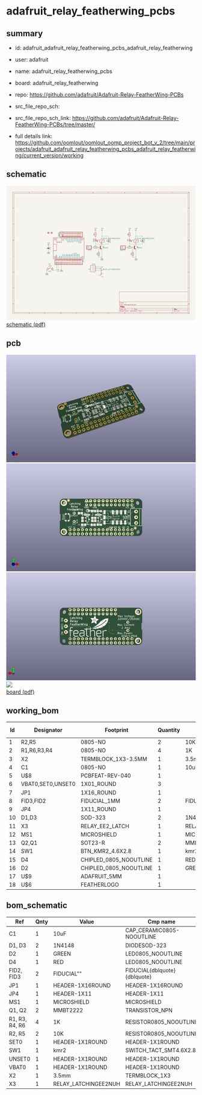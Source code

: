 # adafruit_relay_featherwing_pcbs
 
## summary 
* id: adafruit_adafruit_relay_featherwing_pcbs_adafruit_relay_featherwing
* user: adafruit
* name: adafruit_relay_featherwing_pcbs
* board: adafruit_relay_featherwing
* repo: https://github.com/adafruit/Adafruit-Relay-FeatherWing-PCBs



* src_file_repo_sch: 
* src_file_repo_sch_link: https://github.com/adafruit/Adafruit-Relay-FeatherWing-PCBs/tree/master/
* full details link: https://github.com/oomlout/oomlout_oomp_project_bot_v_2/tree/main/projects/adafruit_adafruit_relay_featherwing_pcbs_adafruit_relay_featherwing/current_version/working  

## schematic  
![](working_schematic_600.png)  
[schematic (pdf)](working_schematic.pdf)  

## pcb  
![](working_3d_600.png) 
![](working_3d_front_600.png)  
![](working_3d_back_600.png)  
![](working_600.png)  
[board (pdf)](working.pdf)  

## working_bom
| Id | Designator | Footprint | Quantity | Designation | Supplier and ref |  | None | 
| --- | --- | --- | --- | --- | --- | --- | --- | 
| 1 | R2,R5 | 0805-NO | 2 | 10K |  |  | [''] | 
| 2 | R1,R6,R3,R4 | 0805-NO | 4 | 1K |  |  | [''] | 
| 3 | X2 | TERMBLOCK_1X3-3.5MM | 1 | 3.5mm |  |  | [''] | 
| 4 | C1 | 0805-NO | 1 | 10uF |  |  | [''] | 
| 5 | U$8 | PCBFEAT-REV-040 | 1 |  |  |  | [''] | 
| 6 | VBAT0,SET0,UNSET0 | 1X01_ROUND | 3 |  |  |  | [''] | 
| 7 | JP1 | 1X16_ROUND | 1 |  |  |  | [''] | 
| 8 | FID3,FID2 | FIDUCIAL_1MM | 2 | FIDUCIAL" |  |  | [''] | 
| 9 | JP4 | 1X11_ROUND | 1 |  |  |  | [''] | 
| 10 | D1,D3 | SOD-323 | 2 | 1N4148 |  |  | [''] | 
| 11 | X3 | RELAY_EE2_LATCH | 1 | RELAY_LATCHINGEE2NUH |  |  | [''] | 
| 12 | MS1 | MICROSHIELD | 1 | MICROSHIELD |  |  | [''] | 
| 13 | Q2,Q1 | SOT23-R | 2 | MMBT2222 |  |  | [''] | 
| 14 | SW1 | BTN_KMR2_4.6X2.8 | 1 | kmr2 |  |  | [''] | 
| 15 | D4 | CHIPLED_0805_NOOUTLINE | 1 | RED |  |  | [''] | 
| 16 | D2 | CHIPLED_0805_NOOUTLINE | 1 | GREEN |  |  | [''] | 
| 17 | U$9 | ADAFRUIT_5MM | 1 |  |  |  | [''] | 
| 18 | U$6 | FEATHERLOGO | 1 |  |  |  | [''] | 


## bom_schematic
| Ref | Qnty | Value | Cmp name | Footprint | Description | Vendor | DNP | 
| --- | --- | --- | --- | --- | --- | --- | --- | 
| C1 | 1 | 10uF | CAP_CERAMIC0805-NOOUTLINE | working:0805-NO |  |  |  | 
| D1, D3 | 2 | 1N4148 | DIODESOD-323 | working:SOD-323 |  |  |  | 
| D2 | 1 | GREEN | LED0805_NOOUTLINE | working:CHIPLED_0805_NOOUTLINE |  |  |  | 
| D4 | 1 | RED | LED0805_NOOUTLINE | working:CHIPLED_0805_NOOUTLINE |  |  |  | 
| FID2, FID3 | 2 | FIDUCIAL"" | FIDUCIAL{dblquote}{dblquote} | working:FIDUCIAL_1MM |  |  |  | 
| JP1 | 1 | HEADER-1X16ROUND | HEADER-1X16ROUND | working:1X16_ROUND |  |  |  | 
| JP4 | 1 | HEADER-1X11 | HEADER-1X11 | working:1X11_ROUND |  |  |  | 
| MS1 | 1 | MICROSHIELD | MICROSHIELD | working:MICROSHIELD |  |  |  | 
| Q1, Q2 | 2 | MMBT2222 | TRANSISTOR_NPN | working:SOT23-R |  |  |  | 
| R1, R3, R4, R6 | 4 | 1K | RESISTOR0805_NOOUTLINE | working:0805-NO |  |  |  | 
| R2, R5 | 2 | 10K | RESISTOR0805_NOOUTLINE | working:0805-NO |  |  |  | 
| SET0 | 1 | HEADER-1X1ROUND | HEADER-1X1ROUND | working:1X01_ROUND |  |  |  | 
| SW1 | 1 | kmr2 | SWITCH_TACT_SMT4.6X2.8 | working:BTN_KMR2_4.6X2.8 |  |  |  | 
| UNSET0 | 1 | HEADER-1X1ROUND | HEADER-1X1ROUND | working:1X01_ROUND |  |  |  | 
| VBAT0 | 1 | HEADER-1X1ROUND | HEADER-1X1ROUND | working:1X01_ROUND |  |  |  | 
| X2 | 1 | 3.5mm | TERMBLOCK_1X3 | working:TERMBLOCK_1X3-3.5MM |  |  |  | 
| X3 | 1 | RELAY_LATCHINGEE2NUH | RELAY_LATCHINGEE2NUH | working:RELAY_EE2_LATCH |  |  |  | 



